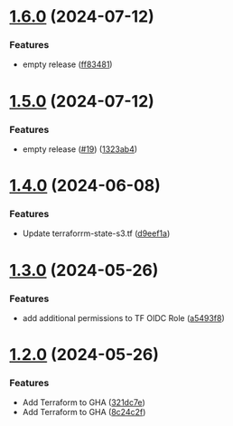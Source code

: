 # [1.6.0](https://github.com/michael-ortiz/LinkifyBio/compare/v1.5.0...v1.6.0) (2024-07-12)


### Features

* empty release ([ff83481](https://github.com/michael-ortiz/LinkifyBio/commit/ff83481ee4d6067e82d9e8b3e5891cdbc5ed7c9a))

# [1.5.0](https://github.com/michael-ortiz/LinkifyBio/compare/v1.4.0...v1.5.0) (2024-07-12)


### Features

* empty release ([#19](https://github.com/michael-ortiz/LinkifyBio/issues/19)) ([1323ab4](https://github.com/michael-ortiz/LinkifyBio/commit/1323ab4ef633e6b7a52d1f16a7d77e40d7615517))

# [1.4.0](https://github.com/michael-ortiz/LinkifyBio/compare/v1.3.0...v1.4.0) (2024-06-08)


### Features

* Update terraforrm-state-s3.tf ([d9eef1a](https://github.com/michael-ortiz/LinkifyBio/commit/d9eef1a2bc365536494b594c5a68b9f363a49e05))

# [1.3.0](https://github.com/michael-ortiz/LinkifyBio/compare/v1.2.0...v1.3.0) (2024-05-26)


### Features

* add additional permissions to TF OIDC Role ([a5493f8](https://github.com/michael-ortiz/LinkifyBio/commit/a5493f88618a51508a72f4b544b76add3c9b698c))

# [1.2.0](https://github.com/michael-ortiz/LinkifyBio/compare/v1.1.0...v1.2.0) (2024-05-26)


### Features

* Add Terraform to GHA ([321dc7e](https://github.com/michael-ortiz/LinkifyBio/commit/321dc7e7a22b1b4868b5498cbe22aea9beb8c4d4))
* Add Terraform to GHA ([8c24c2f](https://github.com/michael-ortiz/LinkifyBio/commit/8c24c2f071cf9cbf02b72aba501a7acc7b31cd3a))
